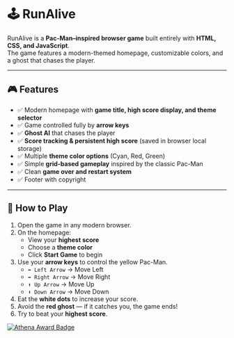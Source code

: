 # 🕹️ RunAlive  

RunAlive is a **Pac-Man–inspired browser game** built entirely with **HTML, CSS, and JavaScript**.  
The game features a modern-themed homepage, customizable colors, and a ghost that chases the player.  

---

## 🎮 Features  

- ✅ Modern homepage with **game title, high score display, and theme selector**  
- ✅ Game controlled fully by **arrow keys**  
- ✅ **Ghost AI** that chases the player  
- ✅ **Score tracking & persistent high score** (saved in browser local storage)  
- ✅ Multiple **theme color options** (Cyan, Red, Green)  
- ✅ Simple **grid-based gameplay** inspired by the classic Pac-Man  
- ✅ Clean **game over and restart system**  
- ✅ Footer with copyright  

---

## 🚀 How to Play  

1. Open the game in any modern browser.  
2. On the homepage:  
   - View your **highest score**  
   - Choose a **theme color**  
   - Click **Start Game** to begin  
3. Use your **arrow keys** to control the yellow Pac-Man.  
   - `⬅ Left Arrow` → Move Left  
   - `➡ Right Arrow` → Move Right  
   - `⬆ Up Arrow` → Move Up  
   - `⬇ Down Arrow` → Move Down  
4. Eat the **white dots** to increase your score.  
5. Avoid the **red ghost** — if it catches you, the game ends!  
6. Try to beat your **highest score**.





[![Athena Award Badge](https://img.shields.io/endpoint?url=https%3A%2F%2Faward.athena.hackclub.com%2Fapi%2Fbadge)](https://award.athena.hackclub.com?utm_source=readme)

